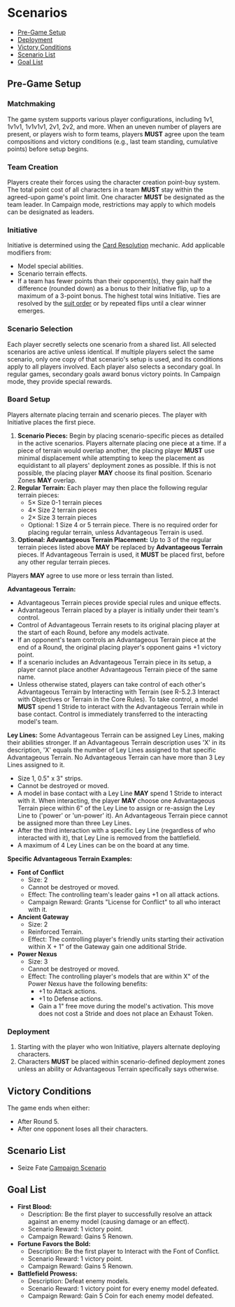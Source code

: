 # Scenarios

* [Pre-Game Setup](#pre-game-setup)
* [Deployment](#deployment)
* [Victory Conditions](#victory-conditions)
* [Scenario List](#scenario-list)
* [Goal List](#goal-list)

## Pre-Game Setup

### Matchmaking

The game system supports various player configurations, including 1v1, 1v1v1, 1v1v1v1, 2v1, 2v2, and more. When an uneven number of players are present, or players wish to form teams, players **MUST** agree upon the team compositions and victory conditions (e.g., last team standing, cumulative points) before setup begins.

### Team Creation

Players create their forces using the character creation point-buy system. The total point cost of all characters in a team **MUST** stay within the agreed-upon game's point limit. One character **MUST** be designated as the team leader. In Campaign mode, restrictions may apply to which models can be designated as leaders.

### Initiative

Initiative is determined using the [Card Resolution](coreRules.md#2-resolution-mechanic) mechanic.
Add applicable modifiers from:

* Model special abilities.
* Scenario terrain effects.
* If a team has fewer points than their opponent(s), they gain half the difference (rounded down) as a bonus to their Initiative flip, up to a maximum of a 3-point bonus.
The highest total wins Initiative. Ties are resolved by the [suit order](coreRules.md#2-resolution-mechanic)  or by repeated flips until a clear winner emerges.

### Scenario Selection

Each player secretly selects one scenario from a shared list. All selected scenarios are active unless identical. If multiple players select the same scenario, only one copy of that scenario's setup is used, and its conditions apply to all players involved.
Each player also selects a secondary goal. In regular games, secondary goals award bonus victory points. In Campaign mode, they provide special rewards.

### Board Setup

Players alternate placing terrain and scenario pieces. The player with Initiative places the first piece.

1. **Scenario Pieces:** Begin by placing scenario-specific pieces as detailed in the active scenarios. Players alternate placing one piece at a time. If a piece of terrain would overlap another, the placing player **MUST** use minimal displacement while attempting to keep the placement as equidistant to all players' deployment zones as possible. If this is not possible, the placing player **MAY** choose its final position. Scenario Zones **MAY** overlap.
2. **Regular Terrain:** Each player may then place the following regular terrain pieces:
    * 5× Size 0-1 terrain pieces
    * 4× Size 2 terrain pieces
    * 2× Size 3 terrain pieces
    * Optional: 1 Size 4 or 5 terrain piece.
    There is no required order for placing regular terrain, unless Advantageous Terrain is used.
3. **Optional: Advantageous Terrain Placement:** Up to 3 of the regular terrain pieces listed above **MAY** be replaced by **Advantageous Terrain** pieces. If Advantageous Terrain is used, it **MUST** be placed first, before any other regular terrain pieces.

Players **MAY** agree to use more or less terrain than listed.

**Advantageous Terrain:**

* Advantageous Terrain pieces provide special rules and unique effects.
* Advantageous Terrain placed by a player is initially under their team's control.
* Control of Advantageous Terrain resets to its original placing player at the start of each Round, before any models activate.
* If an opponent's team controls an Advantageous Terrain piece at the end of a Round, the original placing player's opponent gains +1 victory point.
* If a scenario includes an Advantageous Terrain piece in its setup, a player cannot place another Advantageous Terrain piece of the same name.
* Unless otherwise stated, players can take control of each other's Advantageous Terrain by Interacting with Terrain (see R-5.2.3 Interact with Objectives or Terrain in the Core Rules). To take control, a model **MUST** spend 1 Stride to interact with the Advantageous Terrain while in base contact. Control is immediately transferred to the interacting model's team.

**Ley Lines:**
Some Advantageous Terrain can be assigned Ley Lines, making their abilities stronger. If an Advantageous Terrain description uses 'X' in its description, 'X' equals the number of Ley Lines assigned to that specific Advantageous Terrain. No Advantageous Terrain can have more than 3 Ley Lines assigned to it.

* Size 1, 0.5" x 3" strips.
* Cannot be destroyed or moved.
* A model in base contact with a Ley Line **MAY** spend 1 Stride to interact with it. When interacting, the player **MAY** choose one Advantageous Terrain piece within 6" of the Ley Line to assign or re-assign the Ley Line to ('power' or 'un-power' it). An Advantageous Terrain piece cannot be assigned more than three Ley Lines.
* After the third interaction with a specific Ley Line (regardless of who interacted with it), that Ley Line is removed from the battlefield.
* A maximum of 4 Ley Lines can be on the board at any time.

**Specific Advantageous Terrain Examples:**

* **Font of Conflict**
  * Size: 2
  * Cannot be destroyed or moved.
  * Effect: The controlling team's leader gains +1 on all attack actions.
  * Campaign Reward: Grants "License for Conflict" to all who interact with it.
* **Ancient Gateway**
  * Size: 2
  * Reinforced Terrain.
  * Effect: The controlling player's friendly units starting their activation within X + 1" of the Gateway gain one additional Stride.
* **Power Nexus**
  * Size: 3
  * Cannot be destroyed or moved.
  * Effect: The controlling player's models that are within X" of the Power Nexus have the following benefits:
    * +1 to Attack actions.
    * +1 to Defense actions.
    * Gain a 1" free move during the model's activation. This move does not cost a Stride and does not place an Exhaust Token.

### Deployment

1. Starting with the player who won Initiative, players alternate deploying characters.
2. Characters **MUST** be placed within scenario-defined deployment zones unless an ability or Advantageous Terrain specifically says otherwise.

## Victory Conditions

The game ends when either:

* After Round 5.
* After one opponent loses all their characters.

## Scenario List

* Seize Fate [Campaign Scenario](scenario-seizeFate.md)

## Goal List

* **First Blood:**
  * Description: Be the first player to successfully resolve an attack against an enemy model (causing damage or an effect).
  * Scenario Reward: 1 victory point.
  * Campaign Reward: Gains 5 Renown.
* **Fortune Favors the Bold:**
  * Description: Be the first player to Interact with the Font of Conflict.
  * Scenario Reward: 1 victory point.
  * Campaign Reward: Gains 5 Renown.
* **Battlefield Prowess:**
  * Description: Defeat enemy models.
  * Scenario Reward: 1 victory point for every enemy model defeated.
  * Campaign Reward: Gain 5 Coin for each enemy model defeated.
